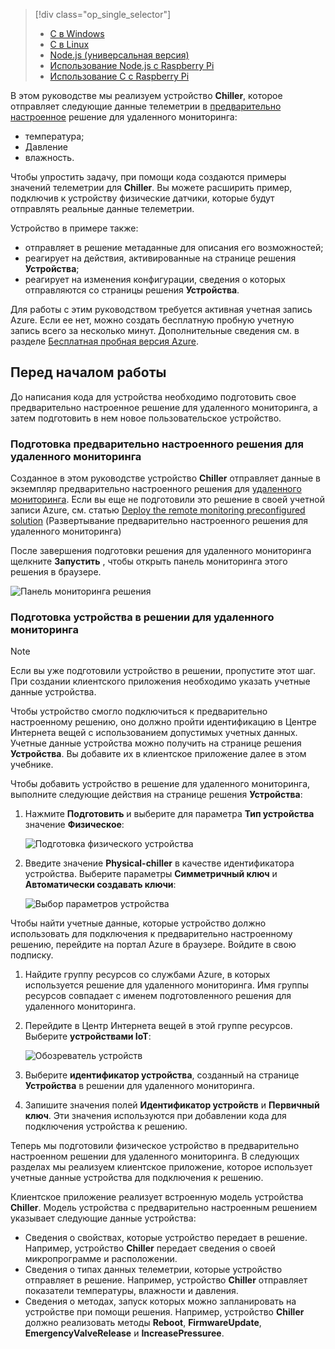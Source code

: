> [!div class="op_single_selector"]
> * [C в Windows](../articles/iot-suite/iot-suite-connecting-devices.md)
> * [C в Linux](../articles/iot-suite/iot-suite-connecting-devices-linux.md)
> * [Node.js (универсальная версия)](../articles/iot-suite/iot-suite-connecting-devices-node.md)
> * [Использование Node.js с Raspberry Pi](../articles/iot-suite/iot-suite-connecting-pi-node.md)
> * [Использование C с Raspberry Pi](../articles/iot-suite/iot-suite-connecting-pi-c.md)

В этом руководстве мы реализуем устройство **Chiller**, которое отправляет следующие данные телеметрии в [предварительно настроенное](../articles/iot-suite/iot-suite-what-are-preconfigured-solutions.md) решение для удаленного мониторинга:

* температура;
* Давление
* влажность.

Чтобы упростить задачу, при помощи кода создаются примеры значений телеметрии для **Chiller**. Вы можете расширить пример, подключив к устройству физические датчики, которые будут отправлять реальные данные телеметрии.

Устройство в примере также:

* отправляет в решение метаданные для описания его возможностей;
* реагирует на действия, активированные на странице решения **Устройства**;
* реагирует на изменения конфигурации, сведения о которых отправляются со страницы решения **Устройства**.

Для работы с этим руководством требуется активная учетная запись Azure. Если ее нет, можно создать бесплатную пробную учетную запись всего за несколько минут. Дополнительные сведения см. в разделе [Бесплатная пробная версия Azure](http://azure.microsoft.com/pricing/free-trial/).

## <a name="before-you-start"></a>Перед началом работы

До написания кода для устройства необходимо подготовить свое предварительно настроенное решение для удаленного мониторинга, а затем подготовить в нем новое пользовательское устройство.

### <a name="provision-your-remote-monitoring-preconfigured-solution"></a>Подготовка предварительно настроенного решения для удаленного мониторинга

Созданное в этом руководстве устройство **Chiller** отправляет данные в экземпляр предварительно настроенного решения для [удаленного мониторинга](../articles/iot-suite/iot-suite-remote-monitoring-explore.md). Если вы еще не подготовили это решение в своей учетной записи Azure, см. статью [Deploy the remote monitoring preconfigured solution](../articles/iot-suite/iot-suite-remote-monitoring-deploy.md) (Развертывание предварительно настроенного решения для удаленного мониторинга)

После завершения подготовки решения для удаленного мониторинга щелкните **Запустить** , чтобы открыть панель мониторинга этого решения в браузере.

![Панель мониторинга решения](media/iot-suite-selector-connecting/dashboard.png)

### <a name="provision-your-device-in-the-remote-monitoring-solution"></a>Подготовка устройства в решении для удаленного мониторинга

> [!NOTE]
> Если вы уже подготовили устройство в решении, пропустите этот шаг. При создании клиентского приложения необходимо указать учетные данные устройства.

Чтобы устройство смогло подключиться к предварительно настроенному решению, оно должно пройти идентификацию в Центре Интернета вещей с использованием допустимых учетных данных. Учетные данные устройства можно получить на странице решения **Устройства**. Вы добавите их в клиентское приложение далее в этом учебнике.

Чтобы добавить устройство в решение для удаленного мониторинга, выполните следующие действия на странице решения **Устройства**:

1. Нажмите **Подготовить** и выберите для параметра **Тип устройства** значение **Физическое**:

    ![Подготовка физического устройства](media/iot-suite-selector-connecting/devicesprovision.png)

1. Введите значение **Physical-chiller** в качестве идентификатора устройства. Выберите параметры **Симметричный ключ** и **Автоматически создавать ключи**:

    ![Выбор параметров устройства](media/iot-suite-selector-connecting/devicesoptions.png)

Чтобы найти учетные данные, которые устройство должно использовать для подключения к предварительно настроенному решению, перейдите на портал Azure в браузере. Войдите в свою подписку.

1. Найдите группу ресурсов со службами Azure, в которых используется решение для удаленного мониторинга. Имя группы ресурсов совпадает с именем подготовленного решения для удаленного мониторинга.

1. Перейдите в Центр Интернета вещей в этой группе ресурсов. Выберите **устройствами IoT**:

    ![Обозреватель устройств](media/iot-suite-selector-connecting/deviceexplorer.png)

1. Выберите **идентификатор устройства**, созданный на странице **Устройства** в решении для удаленного мониторинга.

1. Запишите значения полей **Идентификатор устройств** и **Первичный ключ**. Эти значения используются при добавлении кода для подключения устройства к решению.

Теперь мы подготовили физическое устройство в предварительно настроенном решении для удаленного мониторинга. В следующих разделах мы реализуем клиентское приложение, которое использует учетные данные устройства для подключения к решению.

Клиентское приложение реализует встроенную модель устройства **Chiller**. Модель устройства с предварительно настроенным решением указывает следующие данные устройства:

* Сведения о свойствах, которые устройство передает в решение. Например, устройство **Chiller** передает сведения о своей микропрограмме и расположении.
* Сведения о типах данных телеметрии, которые устройство отправляет в решение. Например, устройство **Chiller** отправляет показатели температуры, влажности и давления.
* Сведения о методах, запуск которых можно запланировать на устройстве при помощи решения. Например, устройство **Chiller** должно реализовать методы **Reboot**, **FirmwareUpdate**, **EmergencyValveRelease** и **IncreasePressuree**.